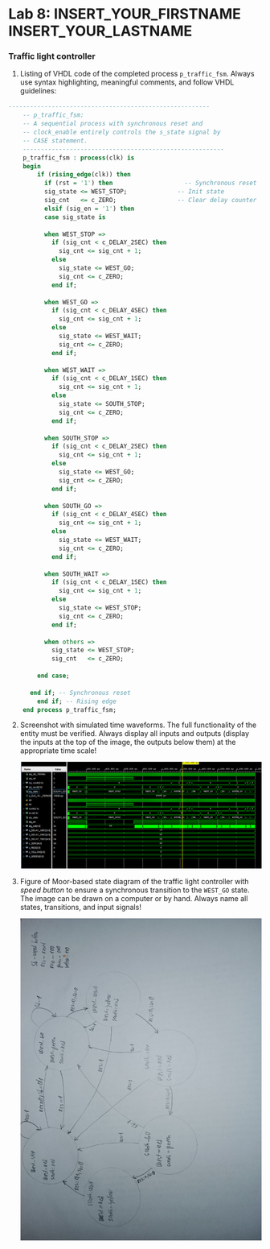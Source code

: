 # Lab 8: INSERT_YOUR_FIRSTNAME INSERT_YOUR_LASTNAME

### Traffic light controller

1. Listing of VHDL code of the completed process `p_traffic_fsm`. Always use syntax highlighting, meaningful comments, and follow VHDL guidelines:

```vhdl
--------------------------------------------------------
    -- p_traffic_fsm:
    -- A sequential process with synchronous reset and
    -- clock_enable entirely controls the s_state signal by
    -- CASE statement.
    --------------------------------------------------------
    p_traffic_fsm : process(clk) is
    begin
        if (rising_edge(clk)) then
          if (rst = '1') then                    -- Synchronous reset
          sig_state <= WEST_STOP;              -- Init state
          sig_cnt   <= c_ZERO;                 -- Clear delay counter
          elsif (sig_en = '1') then
          case sig_state is

          when WEST_STOP =>
            if (sig_cnt < c_DELAY_2SEC) then
              sig_cnt <= sig_cnt + 1;
            else
              sig_state <= WEST_GO;
              sig_cnt <= c_ZERO;
            end if;

          when WEST_GO =>
            if (sig_cnt < c_DELAY_4SEC) then
              sig_cnt <= sig_cnt + 1;
            else
              sig_state <= WEST_WAIT;
              sig_cnt <= c_ZERO;
            end if;

          when WEST_WAIT =>
            if (sig_cnt < c_DELAY_1SEC) then
              sig_cnt <= sig_cnt + 1;
            else
              sig_state <= SOUTH_STOP;
              sig_cnt <= c_ZERO;
            end if;

          when SOUTH_STOP =>
            if (sig_cnt < c_DELAY_2SEC) then
              sig_cnt <= sig_cnt + 1;
            else
              sig_state <= WEST_GO;
              sig_cnt <= c_ZERO;
            end if;

          when SOUTH_GO =>
            if (sig_cnt < c_DELAY_4SEC) then
              sig_cnt <= sig_cnt + 1;
            else
              sig_state <= WEST_WAIT;
              sig_cnt <= c_ZERO;
            end if;

          when SOUTH_WAIT =>
            if (sig_cnt < c_DELAY_1SEC) then
              sig_cnt <= sig_cnt + 1;
            else
              sig_state <= WEST_STOP;
              sig_cnt <= c_ZERO;
            end if;

          when others =>
            sig_state <= WEST_STOP;
            sig_cnt   <= c_ZERO;

        end case;

      end if; -- Synchronous reset
        end if; -- Rising edge
    end process p_traffic_fsm;
```

2. Screenshot with simulated time waveforms. The full functionality of the entity must be verified. Always display all inputs and outputs (display the inputs at the top of the image, the outputs below them) at the appropriate time scale!

   ![Simulation](Simulation.PNG)

3. Figure of Moor-based state diagram of the traffic light controller with *speed button* to ensure a synchronous transition to the `WEST_GO` state. The image can be drawn on a computer or by hand. Always name all states, transitions, and input signals!

   ![Diagram](diagram.jpg)
